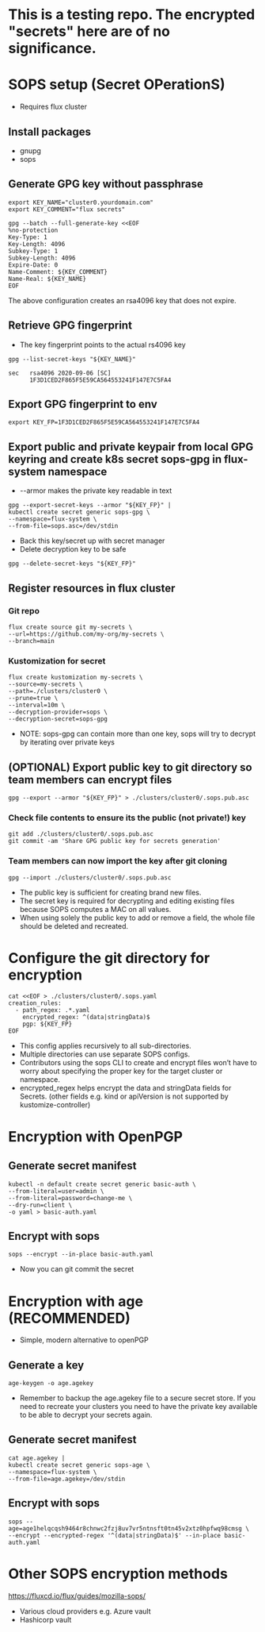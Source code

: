 # This is a testing repo. The encrypted "secrets" here are of no significance.

# SOPS setup (Secret OPerationS)
* Requires flux cluster

## Install packages
* gnupg
* sops

## Generate GPG key without passphrase
```
export KEY_NAME="cluster0.yourdomain.com"
export KEY_COMMENT="flux secrets"

gpg --batch --full-generate-key <<EOF
%no-protection
Key-Type: 1
Key-Length: 4096
Subkey-Type: 1
Subkey-Length: 4096
Expire-Date: 0
Name-Comment: ${KEY_COMMENT}
Name-Real: ${KEY_NAME}
EOF
```
The above configuration creates an rsa4096 key that does not expire.

## Retrieve GPG fingerprint
* The key fingerprint points to the actual rs4096 key
```
gpg --list-secret-keys "${KEY_NAME}"

sec   rsa4096 2020-09-06 [SC]
      1F3D1CED2F865F5E59CA564553241F147E7C5FA4
```

## Export GPG fingerprint to env
```
export KEY_FP=1F3D1CED2F865F5E59CA564553241F147E7C5FA4
```

## Export public and private keypair from local GPG keyring and create k8s secret sops-gpg in flux-system namespace
* --armor makes the private key readable in text
```
gpg --export-secret-keys --armor "${KEY_FP}" |
kubectl create secret generic sops-gpg \
--namespace=flux-system \
--from-file=sops.asc=/dev/stdin
```

* Back this key/secret up with secret manager
* Delete decryption key to be safe

```
gpg --delete-secret-keys "${KEY_FP}"
```

## Register resources in flux cluster

### Git repo
```
flux create source git my-secrets \
--url=https://github.com/my-org/my-secrets \
--branch=main
```

### Kustomization for secret
```
flux create kustomization my-secrets \
--source=my-secrets \
--path=./clusters/cluster0 \
--prune=true \
--interval=10m \
--decryption-provider=sops \
--decryption-secret=sops-gpg
```
* NOTE: sops-gpg can contain more than one key, sops will try to decrypt by iterating over private keys

## (OPTIONAL) Export public key to git directory so team members can encrypt files
```
gpg --export --armor "${KEY_FP}" > ./clusters/cluster0/.sops.pub.asc
```

### Check file contents to ensure its the public (not private!) key
```
git add ./clusters/cluster0/.sops.pub.asc
git commit -am 'Share GPG public key for secrets generation'
```

### Team members can now import the key after git cloning
```
gpg --import ./clusters/cluster0/.sops.pub.asc
```

* The public key is sufficient for creating brand new files.
* The secret key is required for decrypting and editing existing files because SOPS computes a MAC on all values.
* When using solely the public key to add or remove a field, the whole file should be deleted and recreated.

# Configure the git directory for encryption
```
cat <<EOF > ./clusters/cluster0/.sops.yaml
creation_rules:
  - path_regex: .*.yaml
    encrypted_regex: ^(data|stringData)$
    pgp: ${KEY_FP}
EOF
```

* This config applies recursively to all sub-directories.
* Multiple directories can use separate SOPS configs.
* Contributors using the sops CLI to create and encrypt files won’t have to worry about specifying the proper key for the target cluster or namespace.
* encrypted_regex helps encrypt the data and stringData fields for Secrets. (other fields e.g. kind or apiVersion is not supported by kustomize-controller)


# Encryption with OpenPGP

## Generate secret manifest
```
kubectl -n default create secret generic basic-auth \
--from-literal=user=admin \
--from-literal=password=change-me \
--dry-run=client \
-o yaml > basic-auth.yaml
```

## Encrypt with sops
```
sops --encrypt --in-place basic-auth.yaml
```
* Now you can git commit the secret

# Encryption with age (RECOMMENDED)
* Simple, modern alternative to openPGP

## Generate a key
```
age-keygen -o age.agekey
```
* Remember to backup the age.agekey file to a secure secret store. If you need to recreate your clusters you need to have the private key available to be able to decrypt your secrets again.

## Generate secret manifest
```
cat age.agekey |
kubectl create secret generic sops-age \
--namespace=flux-system \
--from-file=age.agekey=/dev/stdin
```

## Encrypt with sops
```
sops --age=age1helqcqsh9464r8chnwc2fzj8uv7vr5ntnsft0tn45v2xtz0hpfwq98cmsg \
--encrypt --encrypted-regex '^(data|stringData)$' --in-place basic-auth.yaml
```

# Other SOPS encryption methods
https://fluxcd.io/flux/guides/mozilla-sops/
* Various cloud providers e.g. Azure vault
* Hashicorp vault

